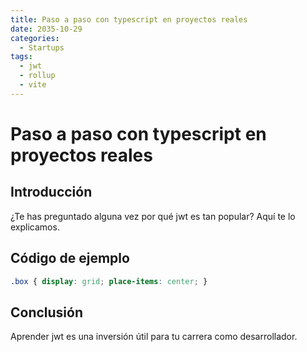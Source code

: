 ```yaml
---
title: Paso a paso con typescript en proyectos reales
date: 2035-10-29
categories:
  - Startups
tags:
  - jwt
  - rollup
  - vite
---
```


# Paso a paso con typescript en proyectos reales

## Introducción

¿Te has preguntado alguna vez por qué jwt es tan popular? Aquí te lo explicamos.

## Código de ejemplo

```css
.box { display: grid; place-items: center; }
```

## Conclusión

Aprender jwt es una inversión útil para tu carrera como desarrollador.